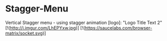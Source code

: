 # Stagger-Menu
Vertical Stagger menu - using stagger animation
[logo]:  "Logo Title Text 2"
[!(http://i.imgur.com/LhEPYxw.jpg)]
[!(https://saucelabs.com/browser-matrix/socket.svg)]
